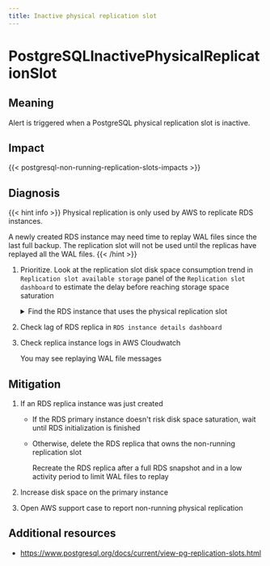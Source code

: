 ```yaml
---
title: Inactive physical replication slot
---
```


# PostgreSQLInactivePhysicalReplicationSlot

## Meaning

Alert is triggered when a PostgreSQL physical replication slot is inactive.

## Impact

{{< postgresql-non-running-replication-slots-impacts >}}

## Diagnosis

{{< hint info >}}
Physical replication is only used by AWS to replicate RDS instances.

A newly created RDS instance may need time to replay WAL files since the last full backup. The replication slot will not be used until the replicas have replayed all the WAL files.
{{< /hint >}}

1. Prioritize. Look at the replication slot disk space consumption trend in `Replication slot available storage` panel of the  `Replication slot dashboard` to estimate the delay before reaching storage space saturation

    <details>
    <summary>Find the RDS instance that uses the physical replication slot</summary>
    <ol>
        <li>Identify which replication slot is consuming disk space</li>
        <li>Extract the AWS RDS <i>resource_id</i> from the slot name (<i>rds_[aws_region]_db_[resource_id]</i>)</li>
        <li>Found the RDS instance in <b>RDS instances dashboard</b></li>
    </ul>
    </details>

2. Check lag of RDS replica in `RDS instance details dashboard`

3. Check replica instance logs in AWS Cloudwatch

    You may see replaying WAL file messages

## Mitigation

1. If an RDS replica instance was just created

    - If the RDS primary instance doesn't risk disk space saturation, wait until RDS initialization is finished
    - Otherwise, delete the RDS replica that owns the non-running replication slot

        Recreate the RDS replica after a full RDS snapshot and in a low activity period to limit WAL files to replay

1. Increase disk space on the primary instance

1. Open AWS support case to report non-running physical replication

## Additional resources

- <https://www.postgresql.org/docs/current/view-pg-replication-slots.html>
